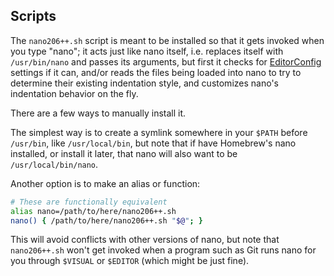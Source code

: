 ## Scripts

The `nano206++.sh` script is meant to be installed so that it gets invoked when you type "nano";
it acts just like nano itself, i.e. replaces itself with `/usr/bin/nano` and passes its arguments,
but first it checks for [EditorConfig](https://editorconfig.org) settings if it can,
and/or reads the files being loaded into nano to try to determine their existing indentation style,
and customizes nano's indentation behavior on the fly.

There are a few ways to manually install it.

The simplest way is to create a symlink somewhere in your `$PATH` before `/usr/bin`,
like `/usr/local/bin`, but note that if have Homebrew's nano installed, or install it later,
that nano will also want to be `/usr/local/bin/nano`.

Another option is to make an alias or function:

```sh
# These are functionally equivalent
alias nano=/path/to/here/nano206++.sh
nano() { /path/to/here/nano206++.sh "$@"; }
```

This will avoid conflicts with other versions of nano, but note that `nano206++.sh` won't get invoked
when a program such as Git runs nano for you through `$VISUAL` or `$EDITOR` (which might be just fine).
